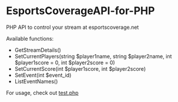 # EsportsCoverageAPI-for-PHP

PHP API to control your stream at esportscoverage.net

Available functions:

* GetStreamDetails()
* SetCurrentPlayers(string $player1name, string $player2name, int $player1score = 0, int $player2score = 0)
* SetCurrentScore(int $player1score, int $player2score)
* SetEvent(int $event_id)
* ListEventNames()

For usage, check out [test.php](https://github.com/partouf/EsportsCoverageAPI-for-PHP/blob/master/test.php)
